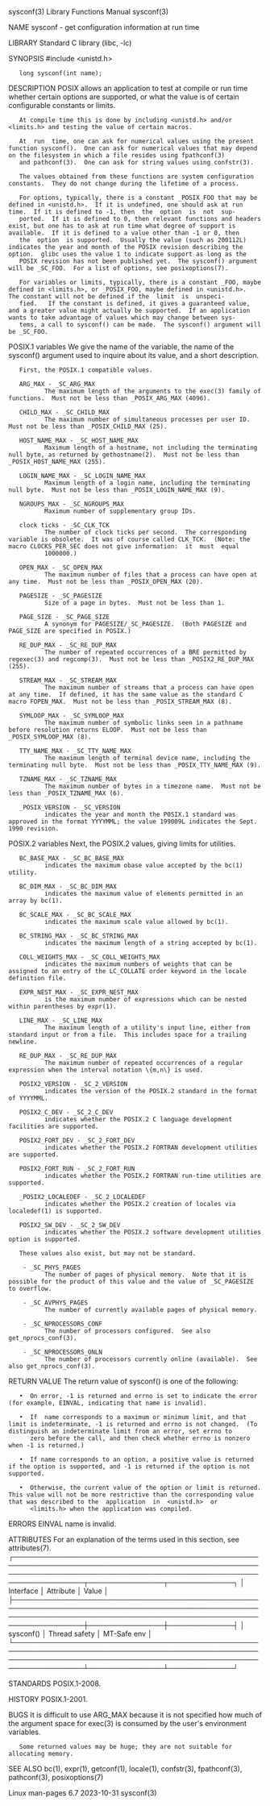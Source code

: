 sysconf(3)                                                                                Library Functions Manual                                                                               sysconf(3)

NAME
       sysconf - get configuration information at run time

LIBRARY
       Standard C library (libc, -lc)

SYNOPSIS
       #include <unistd.h>

       long sysconf(int name);

DESCRIPTION
       POSIX allows an application to test at compile or run time whether certain options are supported, or what the value is of certain configurable constants or limits.

       At compile time this is done by including <unistd.h> and/or <limits.h> and testing the value of certain macros.

       At  run  time, one can ask for numerical values using the present function sysconf().  One can ask for numerical values that may depend on the filesystem in which a file resides using fpathconf(3)
       and pathconf(3).  One can ask for string values using confstr(3).

       The values obtained from these functions are system configuration constants.  They do not change during the lifetime of a process.

       For options, typically, there is a constant _POSIX_FOO that may be defined in <unistd.h>.  If it is undefined, one should ask at run time.  If it is defined to -1, then  the  option  is  not  sup‐
       ported.  If it is defined to 0, then relevant functions and headers exist, but one has to ask at run time what degree of support is available.  If it is defined to a value other than -1 or 0, then
       the  option  is supported.  Usually the value (such as 200112L) indicates the year and month of the POSIX revision describing the option.  glibc uses the value 1 to indicate support as long as the
       POSIX revision has not been published yet.  The sysconf() argument will be _SC_FOO.  For a list of options, see posixoptions(7).

       For variables or limits, typically, there is a constant _FOO, maybe defined in <limits.h>, or _POSIX_FOO, maybe defined in <unistd.h>.  The constant will not be defined if the  limit  is  unspeci‐
       fied.   If the constant is defined, it gives a guaranteed value, and a greater value might actually be supported.  If an application wants to take advantage of values which may change between sys‐
       tems, a call to sysconf() can be made.  The sysconf() argument will be _SC_FOO.

   POSIX.1 variables
       We give the name of the variable, the name of the sysconf() argument used to inquire about its value, and a short description.

       First, the POSIX.1 compatible values.

       ARG_MAX - _SC_ARG_MAX
              The maximum length of the arguments to the exec(3) family of functions.  Must not be less than _POSIX_ARG_MAX (4096).

       CHILD_MAX - _SC_CHILD_MAX
              The maximum number of simultaneous processes per user ID.  Must not be less than _POSIX_CHILD_MAX (25).

       HOST_NAME_MAX - _SC_HOST_NAME_MAX
              Maximum length of a hostname, not including the terminating null byte, as returned by gethostname(2).  Must not be less than _POSIX_HOST_NAME_MAX (255).

       LOGIN_NAME_MAX - _SC_LOGIN_NAME_MAX
              Maximum length of a login name, including the terminating null byte.  Must not be less than _POSIX_LOGIN_NAME_MAX (9).

       NGROUPS_MAX - _SC_NGROUPS_MAX
              Maximum number of supplementary group IDs.

       clock ticks - _SC_CLK_TCK
              The number of clock ticks per second.  The corresponding variable is obsolete.  It was of course called CLK_TCK.  (Note: the macro CLOCKS_PER_SEC does not give information:  it  must  equal
              1000000.)

       OPEN_MAX - _SC_OPEN_MAX
              The maximum number of files that a process can have open at any time.  Must not be less than _POSIX_OPEN_MAX (20).

       PAGESIZE - _SC_PAGESIZE
              Size of a page in bytes.  Must not be less than 1.

       PAGE_SIZE - _SC_PAGE_SIZE
              A synonym for PAGESIZE/_SC_PAGESIZE.  (Both PAGESIZE and PAGE_SIZE are specified in POSIX.)

       RE_DUP_MAX - _SC_RE_DUP_MAX
              The number of repeated occurrences of a BRE permitted by regexec(3) and regcomp(3).  Must not be less than _POSIX2_RE_DUP_MAX (255).

       STREAM_MAX - _SC_STREAM_MAX
              The maximum number of streams that a process can have open at any time.  If defined, it has the same value as the standard C macro FOPEN_MAX.  Must not be less than _POSIX_STREAM_MAX (8).

       SYMLOOP_MAX - _SC_SYMLOOP_MAX
              The maximum number of symbolic links seen in a pathname before resolution returns ELOOP.  Must not be less than _POSIX_SYMLOOP_MAX (8).

       TTY_NAME_MAX - _SC_TTY_NAME_MAX
              The maximum length of terminal device name, including the terminating null byte.  Must not be less than _POSIX_TTY_NAME_MAX (9).

       TZNAME_MAX - _SC_TZNAME_MAX
              The maximum number of bytes in a timezone name.  Must not be less than _POSIX_TZNAME_MAX (6).

       _POSIX_VERSION - _SC_VERSION
              indicates the year and month the POSIX.1 standard was approved in the format YYYYMML; the value 199009L indicates the Sept. 1990 revision.

   POSIX.2 variables
       Next, the POSIX.2 values, giving limits for utilities.

       BC_BASE_MAX - _SC_BC_BASE_MAX
              indicates the maximum obase value accepted by the bc(1) utility.

       BC_DIM_MAX - _SC_BC_DIM_MAX
              indicates the maximum value of elements permitted in an array by bc(1).

       BC_SCALE_MAX - _SC_BC_SCALE_MAX
              indicates the maximum scale value allowed by bc(1).

       BC_STRING_MAX - _SC_BC_STRING_MAX
              indicates the maximum length of a string accepted by bc(1).

       COLL_WEIGHTS_MAX - _SC_COLL_WEIGHTS_MAX
              indicates the maximum numbers of weights that can be assigned to an entry of the LC_COLLATE order keyword in the locale definition file.

       EXPR_NEST_MAX - _SC_EXPR_NEST_MAX
              is the maximum number of expressions which can be nested within parentheses by expr(1).

       LINE_MAX - _SC_LINE_MAX
              The maximum length of a utility's input line, either from standard input or from a file.  This includes space for a trailing newline.

       RE_DUP_MAX - _SC_RE_DUP_MAX
              The maximum number of repeated occurrences of a regular expression when the interval notation \{m,n\} is used.

       POSIX2_VERSION - _SC_2_VERSION
              indicates the version of the POSIX.2 standard in the format of YYYYMML.

       POSIX2_C_DEV - _SC_2_C_DEV
              indicates whether the POSIX.2 C language development facilities are supported.

       POSIX2_FORT_DEV - _SC_2_FORT_DEV
              indicates whether the POSIX.2 FORTRAN development utilities are supported.

       POSIX2_FORT_RUN - _SC_2_FORT_RUN
              indicates whether the POSIX.2 FORTRAN run-time utilities are supported.

       _POSIX2_LOCALEDEF - _SC_2_LOCALEDEF
              indicates whether the POSIX.2 creation of locales via localedef(1) is supported.

       POSIX2_SW_DEV - _SC_2_SW_DEV
              indicates whether the POSIX.2 software development utilities option is supported.

       These values also exist, but may not be standard.

        - _SC_PHYS_PAGES
              The number of pages of physical memory.  Note that it is possible for the product of this value and the value of _SC_PAGESIZE to overflow.

        - _SC_AVPHYS_PAGES
              The number of currently available pages of physical memory.

        - _SC_NPROCESSORS_CONF
              The number of processors configured.  See also get_nprocs_conf(3).

        - _SC_NPROCESSORS_ONLN
              The number of processors currently online (available).  See also get_nprocs_conf(3).

RETURN VALUE
       The return value of sysconf() is one of the following:

       •  On error, -1 is returned and errno is set to indicate the error (for example, EINVAL, indicating that name is invalid).

       •  If  name corresponds to a maximum or minimum limit, and that limit is indeterminate, -1 is returned and errno is not changed.  (To distinguish an indeterminate limit from an error, set errno to
          zero before the call, and then check whether errno is nonzero when -1 is returned.)

       •  If name corresponds to an option, a positive value is returned if the option is supported, and -1 is returned if the option is not supported.

       •  Otherwise, the current value of the option or limit is returned.  This value will not be more restrictive than the corresponding value that was described to the  application  in  <unistd.h>  or
          <limits.h> when the application was compiled.

ERRORS
       EINVAL name is invalid.

ATTRIBUTES
       For an explanation of the terms used in this section, see attributes(7).
       ┌────────────────────────────────────────────────────────────────────────────────────────────────────────────────────────────────────────────────────────────────────┬───────────────┬─────────────┐
       │ Interface                                                                                                                                                          │ Attribute     │ Value       │
       ├────────────────────────────────────────────────────────────────────────────────────────────────────────────────────────────────────────────────────────────────────┼───────────────┼─────────────┤
       │ sysconf()                                                                                                                                                          │ Thread safety │ MT-Safe env │
       └────────────────────────────────────────────────────────────────────────────────────────────────────────────────────────────────────────────────────────────────────┴───────────────┴─────────────┘

STANDARDS
       POSIX.1-2008.

HISTORY
       POSIX.1-2001.

BUGS
       It is difficult to use ARG_MAX because it is not specified how much of the argument space for exec(3) is consumed by the user's environment variables.

       Some returned values may be huge; they are not suitable for allocating memory.

SEE ALSO
       bc(1), expr(1), getconf(1), locale(1), confstr(3), fpathconf(3), pathconf(3), posixoptions(7)

Linux man-pages 6.7                                                                              2023-10-31                                                                                      sysconf(3)

